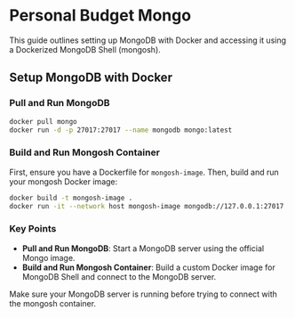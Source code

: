
# Personal Budget Mongo
This guide outlines setting up MongoDB with Docker and accessing it using a Dockerized MongoDB Shell (mongosh).

## Setup MongoDB with Docker

### Pull and Run MongoDB
```sh
docker pull mongo
docker run -d -p 27017:27017 --name mongodb mongo:latest
```

### Build and Run Mongosh Container
First, ensure you have a Dockerfile for `mongosh-image`. Then, build and run your mongosh Docker image:

```sh
docker build -t mongosh-image .
docker run -it --network host mongosh-image mongodb://127.0.0.1:27017
```

### Key Points
- **Pull and Run MongoDB**: Start a MongoDB server using the official Mongo image.
- **Build and Run Mongosh Container**: Build a custom Docker image for MongoDB Shell and connect to the MongoDB server.

Make sure your MongoDB server is running before trying to connect with the mongosh container.
